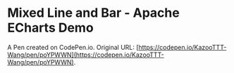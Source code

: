 # Mixed Line and Bar - Apache ECharts Demo

A Pen created on CodePen.io. Original URL: [https://codepen.io/KazooTTT-Wang/pen/poYPWWN](https://codepen.io/KazooTTT-Wang/pen/poYPWWN).


